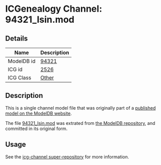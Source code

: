 # ICGenealogy Channel: 94321\_Isin.mod

## Details

Name | Description
---- | -----------
ModelDB id | [94321](http://senselab.med.yale.edu/ModelDB/ShowModel.cshtml?model=94321)
ICG id | [2526](http://icg.neurotheory.ox.ac.uk/channels/other/2526)
ICG Class | [Other](http://icg.neurotheory.ox.ac.uk/channels/other)

## Description

This is a single channel model file that was originally part of a [published model on the ModelDB website](http://senselab.med.yale.edu/mModelDB/ShowModel.cshtml?model=94321).

The file [94321\_Isin.mod](94321_Isin.mod) was extrated from [the ModelDB repository](http://senselab.med.yale.edu/ModelDB/ShowModel.cshtml?model=94321), and committed in its original form.

## Usage

See the [icg-channel super-repository](https://github.com/icgenealogy/icg-channels) for more information.